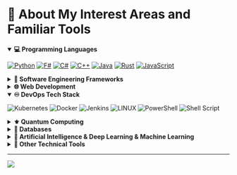 # 💫 About My Interest Areas and Familiar Tools

<details open>
  <summary><b>💻 Programming Languages</b></summary>
  
  [![Python](https://img.shields.io/badge/Python-3776AB?logo=python&logoColor=fff)](#)
  [![F#](https://img.shields.io/badge/F%23-378BBA?logo=fsharp&logoColor=fff)](#)
  [![C#](https://custom-icon-badges.demolab.com/badge/C%23-%23239120.svg?logo=cshrp&logoColor=white)](#) 
  [![C++](https://img.shields.io/badge/C++-%2300599C.svg?logo=c%2B%2B&logoColor=white)](#)
  [![Java](https://img.shields.io/badge/Java-%23ED8B00.svg?logo=openjdk&logoColor=white)](#)
  [![Rust](https://img.shields.io/badge/Rust-%23000000.svg?e&logo=rust&logoColor=white)](#)
  [![JavaScript](https://img.shields.io/badge/JavaScript-F7DF1E?logo=javascript&logoColor=000)](#)
  
<!-- ![F#](https://img.shields.io/badge/f%23-%23ED8B00?style=for-the-badge&logo=java&logoColor=white) -->
<!-- ![Go](https://img.shields.io/badge/go-%2300ADD8.svg?style=for-the-badge&logo=go&logoColor=white) -->
<!-- ![Ruby](https://img.shields.io/badge/ruby-%23CC342D.svg?style=for-the-badge&logo=ruby&logoColor=white) -->
  
</details>

<details>
  <summary><b>💯 Software Engineering Frameworks</b></summary>

  [![.NET](https://img.shields.io/badge/.NET-512BD4?logo=dotnet&logoColor=fff)](#)
  [![Spring Boot](https://img.shields.io/badge/Spring%20Boot-6DB33F?logo=springboot&logoColor=fff)](#)
  [![React Native](https://img.shields.io/badge/React_Native-%2320232a.svg?logo=react&logoColor=%2361DAFB)](#)
</details>

<details>
  <summary><b>🌐 Web Development</b></summary>

![Blazor](https://img.shields.io/badge/blazor-%235C2D91.svg?style=for-the-badge&logo=blazor&logoColor=white) ![HTML5](https://img.shields.io/badge/html5-%23E34F26.svg?style=for-the-badge&logo=html5&logoColor=white) ![CSS3](https://img.shields.io/badge/css3-%231572B6.svg?style=for-the-badge&logo=css3&logoColor=white) ![Bootstrap](https://img.shields.io/badge/bootstrap-%23563D7C.svg?style=for-the-badge&logo=bootstrap&logoColor=white) <!-- ![NodeJS](https://img.shields.io/badge/node.js-6DA55F?style=for-the-badge&logo=node.js&logoColor=white) --> <!-- ![Postman](https://img.shields.io/badge/Postman-FF6C37?style=for-the-badge&logo=postman&logoColor=white) -->
</details>

<details open>
  <summary><b>♾️ DevOps Tech Stack</b></summary>

  ![Kubernetes](https://img.shields.io/badge/kubernetes-%23326ce5.svg?style=for-the-badge&logo=kubernetes&logoColor=white) ![Docker](https://img.shields.io/badge/docker-%230db7ed.svg?style=for-the-badge&logo=docker&logoColor=white) <!-- ![Nginx](https://img.shields.io/badge/nginx-%23009639.svg?style=for-the-badge&logo=nginx&logoColor=white) --> ![Jenkins](https://img.shields.io/badge/jenkins-%232C5263.svg?style=for-the-badge&logo=jenkins&logoColor=white) <!-- ![ContainerD](https://camo.githubusercontent.com/aa03945ad9ddcd2021b35e4e63e70f1d506511c6c5d0d1c5bfebcb78679ab17f/68747470733a2f2f696d672e736869656c64732e696f2f7374617469632f76313f7374796c653d666f722d7468652d6261646765266d6573736167653d636f6e7461696e65726426636f6c6f723d353735373537266c6f676f3d636f6e7461696e657264266c6f676f436f6c6f723d464646464646266c6162656c3d) --> ![LINUX](https://img.shields.io/badge/Linux-FCC624?style=for-the-badge&logo=linux&logoColor=black) ![PowerShell](https://img.shields.io/badge/PowerShell-%235391FE.svg?style=for-the-badge&logo=powershell&logoColor=white) ![Shell Script](https://img.shields.io/badge/shell_script-%23121011.svg?style=for-the-badge&logo=gnu-bash&logoColor=white)
</details>

<details>
  <summary><b>⚜️ Quantum Computing</b></summary>

  ![Qiskit](https://img.shields.io/badge/Qiskit-%236929C4.svg?style=for-the-badge&logo=Qiskit&logoColor=white) ![Q#](https://img.shields.io/badge/q%23(qdk)-%23ED8B00?style=for-the-badge&logo=java&logoColor=white)  &nbsp;&nbsp;&nbsp;&nbsp;&nbsp;&nbsp;&nbsp; 
</details>

<details>
  <summary><b>📇 Databases</b></summary>
  
  ![MariaDB](https://img.shields.io/badge/MariaDB-003545?style=for-the-badge&logo=mariadb&logoColor=white) ![MySQL](https://img.shields.io/badge/mysql-%2300f.svg?style=for-the-badge&logo=mysql&logoColor=white) <!-- ![MongoDB](https://img.shields.io/badge/MongoDB-%234ea94b.svg?style=for-the-badge&logo=mongodb&logoColor=white) -->
</details>

<details>
  <summary><b>🤖 Artificial Intelligence & Deep Learning & Machine Learning </b></summary>

  ![NumPy](https://img.shields.io/badge/numpy-%23013243.svg?style=for-the-badge&logo=numpy&logoColor=white) ![PyTorch](https://img.shields.io/badge/PyTorch-%23EE4C2C.svg?style=for-the-badge&logo=PyTorch&logoColor=white) ![SciPy](https://img.shields.io/badge/SciPy-%230C55A5.svg?style=for-the-badge&logo=scipy&logoColor=%white) ![scikit-learn](https://img.shields.io/badge/scikit--learn-%23F7931E.svg?style=for-the-badge&logo=scikit-learn&logoColor=white)  <!-- ![TensorFlow](https://img.shields.io/badge/TensorFlow-%23FF6F00.svg?style=for-the-badge&logo=TensorFlow&logoColor=white) -->
</details>

<details>
  <summary><b>🔧 Other Technical Tools</b></summary>

  ![Git](https://img.shields.io/badge/git-%23F05033.svg?style=for-the-badge&logo=git&logoColor=white) ![LaTeX](https://img.shields.io/badge/latex-%23008080.svg?style=for-the-badge&logo=latex&logoColor=white) ![Markdown](https://img.shields.io/badge/markdown-%23000000.svg?style=for-the-badge&logo=markdown&logoColor=white) ![Figma](https://img.shields.io/badge/figma-%23F24E1E.svg?style=for-the-badge&logo=figma&logoColor=white) ![Jupyter Notebook](https://img.shields.io/badge/jupyter-%23FA0F00.svg?style=for-the-badge&logo=jupyter&logoColor=white) ![YAML](https://img.shields.io/badge/yaml-%23ffffff.svg?style=for-the-badge&logo=yaml&logoColor=151515) ![Vim](https://img.shields.io/badge/VIM-%2311AB00.svg?style=for-the-badge&logo=vim&logoColor=white)
</details>

<!-- 
![Notion](https://img.shields.io/badge/Notion-%23000000.svg?style=for-the-badge&logo=notion&logoColor=white) 
![Confluence](https://img.shields.io/badge/confluence-%23172BF4.svg?style=for-the-badge&logo=confluence&logoColor=white) 
![Trello](https://img.shields.io/badge/Trello-%23026AA7.svg?style=for-the-badge&logo=Trello&logoColor=white)
![Azure](https://img.shields.io/badge/azure-%230072C6.svg?style=for-the-badge&logo=azure-devops&logoColor=white)
![Arduino](https://img.shields.io/badge/-Arduino-00979D?style=for-the-badge&logo=Arduino&logoColor=white)
![Canva](https://img.shields.io/badge/Canva-%2300C4CC.svg?style=for-the-badge&logo=Canva&logoColor=white)
![JetBrains](https://camo.githubusercontent.com/f6dddef330331de105e15fdeeb291cd6b2efa00ec0e5720247578c270b233d18/68747470733a2f2f696d672e736869656c64732e696f2f7374617469632f76313f7374796c653d666f722d7468652d6261646765266d6573736167653d4a6574427261696e7326636f6c6f723d303030303030266c6f676f3d4a6574427261696e73266c6f676f436f6c6f723d464646464646266c6162656c3d)
![JFrog](https://camo.githubusercontent.com/7a8632fa191f3dec23ebc7dc1c98d086dd9aeac14210add377dfbdb4e08e51a9/68747470733a2f2f696d672e736869656c64732e696f2f7374617469632f76313f7374796c653d666f722d7468652d6261646765266d6573736167653d4a46726f6726636f6c6f723d323232323232266c6f676f3d4a46726f67266c6f676f436f6c6f723d343142463437266c6162656c3d)
![Prometheus](https://camo.githubusercontent.com/bb60f371abb297124a67d009afbfa15b9e0c1502585131e7c27ed86949d229fd/68747470733a2f2f696d672e736869656c64732e696f2f7374617469632f76313f7374796c653d666f722d7468652d6261646765266d6573736167653d50726f6d65746865757326636f6c6f723d453635323243266c6f676f3d50726f6d657468657573266c6f676f436f6c6f723d464646464646266c6162656c3d)
![React](https://camo.githubusercontent.com/67a01fa7cf337616274f39c070a11638f2e65720e414ef55b8dd3f9c2a803b2a/68747470733a2f2f696d672e736869656c64732e696f2f7374617469632f76313f7374796c653d666f722d7468652d6261646765266d6573736167653d526561637426636f6c6f723d323232323232266c6f676f3d5265616374266c6f676f436f6c6f723d363144414642266c6162656c3d)
![Rider](https://camo.githubusercontent.com/2dc31684e6f2960030c147a55bccae21474300e1daa34034b95ad71018d6aa5c/68747470733a2f2f696d672e736869656c64732e696f2f7374617469632f76313f7374796c653d666f722d7468652d6261646765266d6573736167653d526964657226636f6c6f723d303030303030266c6f676f3d5269646572266c6f676f436f6c6f723d464646464646266c6162656c3d)
![VueJS](https://camo.githubusercontent.com/50decafa53f269e4c88e47320b85896b1823a4be4ac8d1913b197111e4a10da1/68747470733a2f2f696d672e736869656c64732e696f2f7374617469632f76313f7374796c653d666f722d7468652d6261646765266d6573736167653d5675652e6a7326636f6c6f723d323232323232266c6f676f3d5675652e6a73266c6f676f436f6c6f723d344643303844266c6162656c3d)

-->

<!--
## 📊 GitHub Stats:

![](https://github-readme-stats.vercel.app/api?username=Zedrichu&theme=chartreuse-dark&hide_border=true&include_all_commits=false&count_private=true)

![](https://github-readme-streak-stats.herokuapp.com/?user=Zedrichu&theme=chartreuse-dark&hide_border=true)


![](https://github-readme-stats.vercel.app/api/top-langs/?username=Zedrichu&theme=chartreuse-dark&hide_border=true&include_all_commits=false&count_private=true&layout=compact)
## 🏆 GitHub Trophies
![](https://github-profile-trophy.vercel.app/?username=Zedrichu&theme=gitdimmed&no-frame=true&no-bg=true&margin-w=4)
-->


---
[![](https://visitcount.itsvg.in/api?id=Zedrichu&icon=0&color=2)](https://visitcount.itsvg.in)

<!-- Proudly created with GPRM ( https://gprm.itsvg.in ) -->

<!--
Here are some ideas to get you started:
- 🔭 I’m currently working on ...
- 🌱 I’m currently learning ...
- 👯 I’m looking to collaborate on ...
- 🤔 I’m looking for help with ...
- 💬 Ask me about ...
- ⚡ Fun fact: ...
-->
